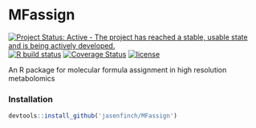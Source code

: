# MFassign

[![Project Status: Active - The project has reached a stable, usable state and is being actively developed.](http://www.repostatus.org/badges/latest/active.svg)](http://www.repostatus.org/#active) 
 [![R build status](https://github.com/jasenfinch/MFassign/workflows/R-CMD-check/badge.svg)](https://github.com/jasenfinch/MFassign/actions)
[![Coverage Status](https://img.shields.io/codecov/c/github/jasenfinch/MFassign/master.svg)](https://codecov.io/github/jasenfinch/MFassign?branch=master) 
[![license](https://img.shields.io/badge/license-GNU%20GPL%20v3.0-blue.svg)](https://github.com/jasenfinch/MFassign/blob/master/DESCRIPTION)

An R package for molecular formula assignment in high resolution metabolomics

### Installation

``` r
devtools::install_github('jasenfinch/MFassign')
```